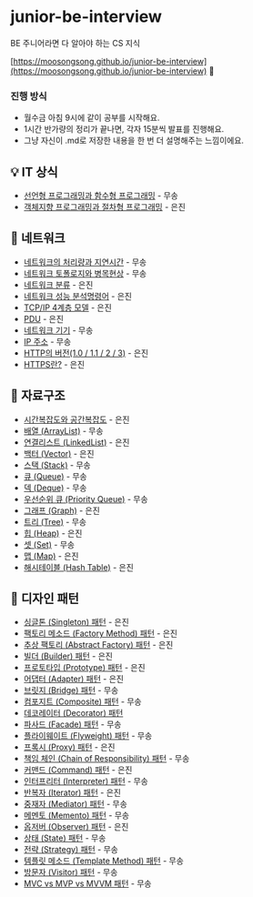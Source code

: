 # junior-be-interview

BE 주니어라면 다 알아야 하는 CS 지식

[https://moosongsong.github.io/junior-be-interview](https://moosongsong.github.io/junior-be-interview)
🎉

### 진행 방식

- 월수금 아침 9시에 같이 공부를 시작해요.
- 1시간 반가량의 정리가 끝나면, 각자 15분씩 발표를 진행해요.
- 그냥 자신이 .md로 저장한 내용을 한 번 더 설명해주는 느낌이에요.

## 💡 IT 상식

- [선언형 프로그래밍과 함수형 프로그래밍](./00_IT상식/선언형%20함수형.md) - 무송
- [객체지향 프로그래밍과 절차형 프로그래밍](./00_IT상식/객체지향%20절차형.md) - 은진

## 🎡 네트워크

- [네트워크의 처리량과 지연시간](./03_네트워크/처리량%20지연시간.md) - 무송
- [네트워크 토폴로지와 병목현상](./03_네트워크/토폴로지와%20병목현상.md) - 무송
- [네트워크 분류](./03_네트워크/네트워크%20분류.md) - 은진
- [네트워크 성능 분석명령어](./03_네트워크/네트워크%20성능%20분석명령어.md) - 은진
- [TCP/IP 4계층 모델](./03_네트워크/TCP%20IP%204게층.md) - 은진
- [PDU](./03_네트워크/PDU.md) - 은진
- [네트워크 기기](./03_네트워크/네트워크기기.md) - 무송
- [IP 주소](./03_네트워크/IP.md) - 무송
- [HTTP의 버전(1.0 / 1.1 / 2 / 3)](./03_네트워크/HTTP_버전.md) - 은진
- [HTTPS란?](./03_네트워크/HTTPS.md) - 은진

## 📐 자료구조

- [시간복잡도와 공간복잡도](./02_자료구조/01_시공간복잡도.md) - 은진
- [배열 (ArrayList)](./02_자료구조/02_배열.md) - 무송
- [연결리스트 (LinkedList)](./02_자료구조/03_연결리스트.md) - 은진
- [백터 (Vector)](./02_자료구조/04_백터.md) - 은진
- [스택 (Stack)](./02_자료구조/05_스택.md) - 무송
- [큐 (Queue)](./02_자료구조/06_큐.md) - 무송
- [덱 (Deque)](./02_자료구조/07_덱.md) - 무송
- [우선순위 큐 (Priority Queue)](./02_자료구조/08_우선순위큐.md) - 무송
- [그래프 (Graph)](./02_자료구조/09_그래프.md) - 은진
- [트리 (Tree)](./02_자료구조/10_트리.md) - 무송
- [힙 (Heap)](./02_자료구조/11_힙.md) - 은진
- [셋 (Set)](./02_자료구조/12_셋.md) - 무송
- [맵 (Map)](./02_자료구조/13_맵.md) - 은진
- [해시테이블 (Hash Table)](./02_자료구조/14_해시테이블.md) - 은진

## 🧩 디자인 패턴

- [싱글톤 (Singleton) 패턴](./01_디자인패턴/01_싱글톤.md) - 은진
- [팩토리 메소드 (Factory Method) 패턴](./01_디자인패턴/02_팩토리메소드.md) - 은진
- [추상 팩토리 (Abstract Factory) 패턴](./01_디자인패턴/03_추상팩토리.md) - 은진
- [빌더 (Builder) 패턴](./01_디자인패턴/04_빌더.md) - 은진
- [프로토타입 (Prototype) 패턴](./01_디자인패턴/05_프로토타입.md) - 은진
- [어댑터 (Adapter) 패턴](./01_디자인패턴/06_어댑터.md) - 은진
- [브릿지 (Bridge) 패턴](./01_디자인패턴/07_브릿지.md) - 무송
- [컴포지트 (Composite) 패턴](./01_디자인패턴/08_컴포짓.md) - 무송
- [데코레이터 (Decorator) 패턴](./01_디자인패턴/09_데코레이터.md)
- [파사드 (Facade) 패턴](./01_디자인패턴/10_퍼사드.md) - 무송
- [플라이웨이트 (Flyweight) 패턴](./01_디자인패턴/11_플라이웨이트.md) - 무송
- [프록시 (Proxy) 패턴](./01_디자인패턴/12_프록시.md) - 은진
- [책임 체인 (Chain of Responsibility) 패턴](./01_디자인패턴/13_책임연쇄.md) - 무송
- [커맨드 (Command) 패턴](./01_디자인패턴/14_커맨드.md) - 은진
- [인터프리터 (Interpreter) 패턴](./01_디자인패턴/15_인터프리터.md) - 무송
- [반복자 (Iterator) 패턴](./01_디자인패턴/16_이터레이터.md) - 은진
- [중재자 (Mediator) 패턴](./01_디자인패턴/17_중재자.md) - 무송
- [메멘토 (Memento) 패턴](./01_디자인패턴/18_메멘토.md) - 무송
- [옵저버 (Observer) 패턴](./01_디자인패턴/19_옵저버.md) - 은진
- [상태 (State) 패턴](./01_디자인패턴/20_상태.md) - 무송
- [전략 (Strategy) 패턴](./01_디자인패턴/21_전략.md) - 무송
- [템플릿 메소드 (Template Method) 패턴](./01_디자인패턴/22_템플릿.md) - 무송
- [방문자 (Visitor) 패턴](./01_디자인패턴/23_방문자.md) - 무송
- [MVC vs MVP vs MVVM 패턴](./01_디자인패턴/24_MVC%20vs%20MVP%20vs%20MVVM%20패턴.md) - 무송
